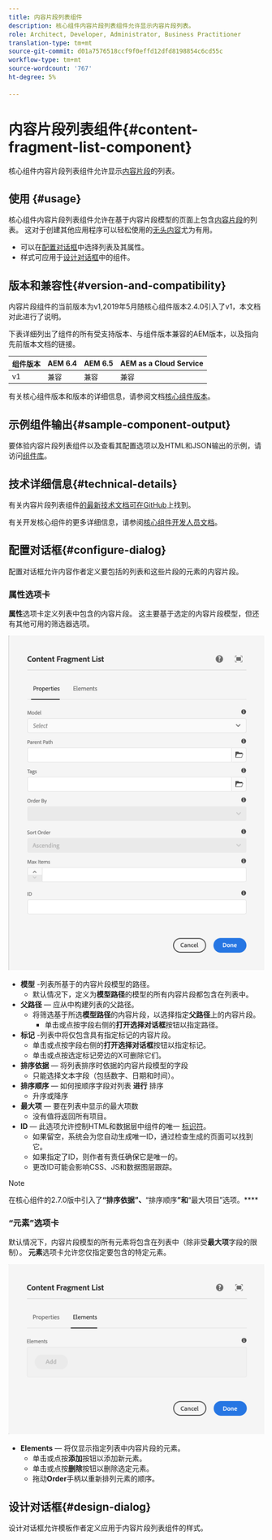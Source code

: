 ```yaml
---
title: 内容片段列表组件
description: 核心组件内容片段列表组件允许显示内容片段列表。
role: Architect, Developer, Administrator, Business Practitioner
translation-type: tm+mt
source-git-commit: d01a7576518ccf9f0effd12dfd8198854c6cd55c
workflow-type: tm+mt
source-wordcount: '767'
ht-degree: 5%

---
```



# 内容片段列表组件{#content-fragment-list-component}

核心组件内容片段列表组件允许显示[内容片段](https://docs.adobe.com/content/help/zh-Hans/experience-manager-cloud-service/assets/content-fragments/content-fragments.html)的列表。

## 使用 {#usage}

核心组件内容片段列表组件允许在基于内容片段模型的页面上包含[内容片段](https://docs.adobe.com/content/help/en/experience-manager-cloud-service/assets/content-fragments/content-fragments.html)的列表。 这对于创建其他应用程序可以轻松使用的[无头内容](https://helpx.adobe.com/cn/experience-manager/6-5/sites/developing/user-guide.html?topic=/experience-manager/6-5/sites/developing/morehelp/headless.ug.js)尤为有用。

* 可以在[配置对话框](#configure-dialog)中选择列表及其属性。
* 样式可应用于[设计对话框](#design-dialog)中的组件。

## 版本和兼容性{#version-and-compatibility}

内容片段组件的当前版本为v1,2019年5月随核心组件版本2.4.0引入了v1，本文档对此进行了说明。

下表详细列出了组件的所有受支持版本、与组件版本兼容的AEM版本，以及指向先前版本文档的链接。

| 组件版本 | AEM 6.4 | AEM 6.5 | AEM as a Cloud Service |
|--- |--- |---|---|
| v1 | 兼容 | 兼容 | 兼容 |

有关核心组件版本和版本的详细信息，请参阅文档[核心组件版本](/help/versions.md)。

## 示例组件输出{#sample-component-output}

要体验内容片段列表组件以及查看其配置选项以及HTML和JSON输出的示例，请访问[组件库](https://adobe.com/go/aem_cmp_library_cflist)。

## 技术详细信息{#technical-details}

有关内容片段列表组件[的最新技术文档可在GitHub](https://adobe.com/go/aem_cmp_tech_cflist_v1)上找到。

有关开发核心组件的更多详细信息，请参阅[核心组件开发人员文档](/help/developing/overview.md)。

## 配置对话框{#configure-dialog}

配置对话框允许内容作者定义要包括的列表和这些片段的元素的内容片段。

### 属性选项卡

**属性**&#x200B;选项卡定义列表中包含的内容片段。 这主要基于选定的内容片段模型，但还有其他可用的筛选器选项。

![内容片段列表组件的编辑对话框的属性选项卡](/help/assets/content-fragment-list-properties.png)

* **模型** -列表所基于的内容片段模型的路径。
   * 默认情况下，定义为&#x200B;**模型路径**&#x200B;的模型的所有内容片段都包含在列表中。
* **父路径**  — 应从中构建列表的父路径。
   * 将筛选基于所选&#x200B;**模型路径**&#x200B;的内容片段，以选择指定&#x200B;**父路径**&#x200B;上的内容片段。
      * 单击或点按字段右侧的&#x200B;**打开选择对话框**&#x200B;按钮以指定路径。
* **标记** -列表中将仅包含具有指定标记的内容片段。
   * 单击或点按字段右侧的&#x200B;**打开选择对话框**&#x200B;按钮以指定标记。
   * 单击或点按选定标记旁边的X可删除它们。
* **排序依据**  — 将列表排序时依据的内容片段模型的字段
   * 只能选择文本字段（包括数字、日期和时间）。
* **排序顺序**  — 如何按顺序字段对列表 **进行** 排序
   * 升序或降序
* **最大项**  — 要在列表中显示的最大项数
   * 没有值将返回所有项目。
* **ID**  — 此选项允许控制HTML和数据层中组件的唯一 [标识符](/help/developing/data-layer/overview.md)。
   * 如果留空，系统会为您自动生成唯一ID，通过检查生成的页面可以找到它。
   * 如果指定了ID，则作者有责任确保它是唯一的。
   * 更改ID可能会影响CSS、JS和数据图层跟踪。

>[!NOTE]
>在核心组件的2.7.0版中引入了&#x200B;**“排序依据”、**“排序顺序&#x200B;**”和**“最大项目”选项。****

### “元素”选项卡

默认情况下，内容片段模型的所有元素将包含在列表中（除非受&#x200B;**最大项**&#x200B;字段的限制）。 **元素**&#x200B;选项卡允许您仅指定要包含的特定元素。

![内容片段列表组件的编辑对话框的元素选项卡](/help/assets/content-fragment-list-elements.png)

* **Elements**  — 将仅显示指定列表中内容片段的元素。
   * 单击或点按&#x200B;**添加**&#x200B;按钮以添加新元素。
   * 单击或点按&#x200B;**删除**&#x200B;按钮以删除选定元素。
   * 拖动&#x200B;**Order**&#x200B;手柄以重新排列元素的顺序。

## 设计对话框{#design-dialog}

设计对话框允许模板作者定义应用于内容片段列表组件的样式。
